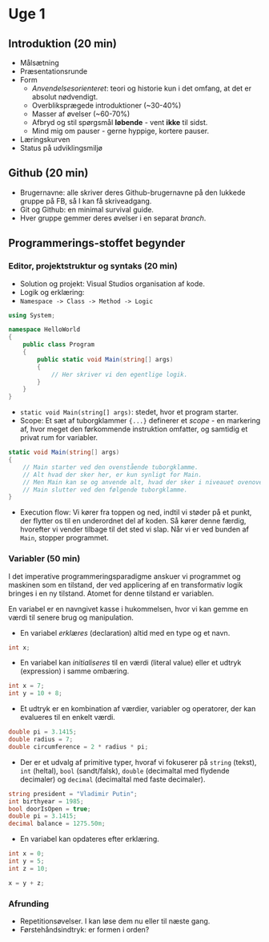 # Uge 1

## Introduktion (20 min)

- Målsætning
- Præsentationsrunde
- Form
  - _Anvendelsesorienteret_: teori og historie kun i det omfang, at det er absolut nødvendigt.
  - Overbliksprægede introduktioner (~30-40%)
  - Masser af øvelser (~60-70%)
  - Afbryd og stil spørgsmål **løbende** - vent **ikke** til sidst.
  - Mind mig om pauser - gerne hyppige, kortere pauser.
- Læringskurven
- Status på udviklingsmiljø

## Github (20 min)

- Brugernavne: alle skriver deres Github-brugernavne på den lukkede gruppe på FB, så I kan få skriveadgang.
- Git og Github: en minimal survival guide.
- Hver gruppe gemmer deres øvelser i en separat _branch_.

## Programmerings-stoffet begynder

### Editor, projektstruktur og syntaks (20 min)

- Solution og projekt: Visual Studios organisation af kode.
- Logik og erklæring: 
- `Namespace -> Class -> Method -> Logic`
```csharp
using System;

namespace HelloWorld
{
    public class Program
    {
        public static void Main(string[] args) 
        {
            // Her skriver vi den egentlige logik.
        }
    }
}
```

- `static void Main(string[] args)`: stedet, hvor et program starter.
- Scope: Et sæt af tuborgklammer `{...}` definerer et _scope_ - en markering af, hvor meget den førkommende instruktion omfatter, og samtidig et privat rum for variabler.

```csharp
static void Main(string[] args) 
{
    // Main starter ved den ovenstående tuborgklamme.
    // Alt hvad der sker her, er kun synligt for Main.
    // Men Main kan se og anvende alt, hvad der sker i niveauet ovenover.
    // Main slutter ved den følgende tuborgklamme.
}
```
- Execution flow: Vi kører fra toppen og ned, indtil vi støder på et punkt, der flytter os til en underordnet del af koden. Så kører denne færdig, hvorefter vi vender tilbage til det sted vi slap. Når vi er ved bunden af `Main`, stopper programmet.


### Variabler (50 min)

I det imperative programmeringsparadigme anskuer vi programmet og maskinen som en tilstand, der ved applicering af en transformativ logik bringes i en ny tilstand. Atomet for denne tilstand er variablen.

En variabel er en navngivet kasse i hukommelsen, hvor vi kan gemme en værdi til senere brug og manipulation.

- En variabel _erklæres_ (declaration) altid med en type og et navn.
```csharp
int x;
```

- En variabel kan _initialiseres_ til en værdi (literal value) eller et udtryk (expression) i samme ombæring.
```csharp
int x = 7;
int y = 10 + 8;
```

- Et udtryk er en kombination af værdier, variabler og operatorer, der kan evalueres til en enkelt værdi.
```csharp
double pi = 3.1415;
double radius = 7;
double circumference = 2 * radius * pi;
```

- Der er et udvalg af primitive typer, hvoraf vi fokuserer på `string` (tekst), `int` (heltal), `bool` (sandt/falsk), `double` (decimaltal med flydende decimaler) og `decimal` (decimaltal med faste decimaler).
```csharp
string president = "Vladimir Putin";
int birthyear = 1985;
bool doorIsOpen = true;
double pi = 3.1415;
decimal balance = 1275.50m;
```

- En variabel kan opdateres efter erklæring.
```csharp
int x = 0;
int y = 5;
int z = 10;

x = y + z;
```

### Afrunding

- Repetitionsøvelser. I kan løse dem nu eller til næste gang.
- Førstehåndsindtryk: er formen i orden?